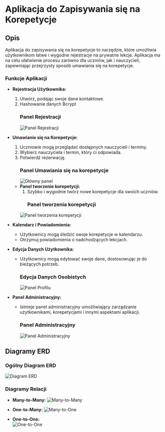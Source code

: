 # Aplikacja do Zapisywania się na Korepetycje

## Opis

Aplikacja do zapisywania się na korepetycje to narzędzie, które umożliwia użytkownikom łatwe i wygodne rejestracje na prywatne lekcje. Aplikacja ma na celu ułatwienie procesu zarówno dla uczniów, jak i nauczycieli, zapewniając przejrzysty sposób umawiania się na korepetycje.

### Funkcje Aplikacji

- **Rejestracja Użytkownika:**
  1. Utwórz, podając swoje dane kontaktowe.
  2. Hashowanie danych Bcrypt
     ### Panel Rejestracji
      ![Panel Rejestracji](./readme_images/registration.png)

- **Umawianie się na Korepetycje:**
  1. Uczniowie mogą przeglądać dostępnych nauczycieli i terminy.
  2. Wybierz nauczyciela i termin, który ci odpowiada.
  3. Potwierdź rezerwację.
     ### Panel Umawiania się na korepetycje
      ![Główny panel](./readme_images/applying_for_tutorings.png)

  - **Panel tworzenie korepetycji:**
    1. Szybko i wygodnie twórz nowe korepetycje dla swoich uczniów.
       ### Panel tworzenia korepetycji
      ![Panel tworzenia korepetycji](./readme_images/adding_tutorings.png)

- **Kalendarz i Powiadomienia:**
  - Użytkownicy mogą śledzić swoje korepetycje w kalendarzu.
  - Otrzymuj powiadomienia o nadchodzących lekcjach.

- **Edycja Danych Użytkownika:**
  - Użytkownicy mogą edytować swoje dane, dostosowując je do bieżących potrzeb.
     ### Edycja Danych Osobistych
      ![Panel Profilu](./readme_images/profile_customization.png)

- **Panel Administracyjny:**
  - Istnieje panel administracyjny umożliwiający zarządzanie użytkownikami, korepetycjami i innymi aspektami aplikacji.
    ### Panel Administracyjny
      ![Panel Administracyjny](./readme_images/deletion_panel.png)

## Diagramy ERD

### Ogólny Diagram ERD
![Diagram ERD](./readme_images/erd.png)

### Diagramy Relacji
- **Many-to-Many:**
  ![Many-to-Many](./readme_images/many_to_many.png)

- **One-to-Many:**
  ![Many-to-One](./readme_images/one_to_many.png)

- **One-to-One:**<br>
  ![One-to-One](./readme_images/one_to_one.png)

